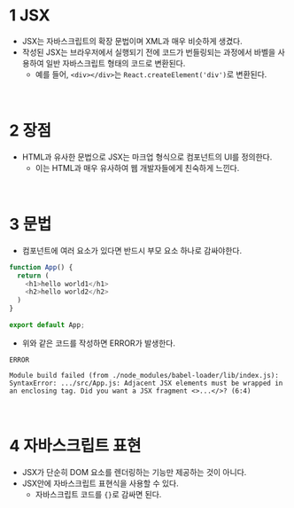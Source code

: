 # 1 JSX

- JSX는 자바스크립트의 확장 문법이며 XML과 매우 비슷하게 생겼다.
- 작성된 JSX는 브라우저에서 실행되기 전에 코드가 번들링되는 과정에서 바벨을 사용하여 일반 자바스크립트 형태의 코드로 변환된다.
	- 예를 들어, `<div></div>`는 `React.createElement('div')`로 변환된다.

<br>

# 2 장점

- HTML과 유사한 문법으로 JSX는 마크업 형식으로 컴포넌트의 UI를 정의한다.
	- 이는 HTML과 매우 유사하여 웹 개발자들에게 친숙하게 느낀다.

<br>

# 3 문법

- 컴포넌트에 여러 요소가 있다면 반드시 부모 요소 하나로 감싸야한다.

```javascript
function App() {  
  return (  
    <h1>hello world1</h1>  
    <h2>hello world2</h2>  
  )  
}  
  
export default App;
```

- 위와 같은 코드를 작성하면 ERROR가 발생한다.

```
ERROR

Module build failed (from ./node_modules/babel-loader/lib/index.js): SyntaxError: .../src/App.js: Adjacent JSX elements must be wrapped in an enclosing tag. Did you want a JSX fragment <>...</>? (6:4)
```

<br>

# 4 자바스크립트 표현

- JSX가 단순히 DOM 요소를 렌더링하는 기능만 제공하는 것이 아니다.
- JSX안에 자바스크립트 표현식을 사용할 수 있다.
	- 자바스크립트 코드를 `{}`로 감싸면 된다.
